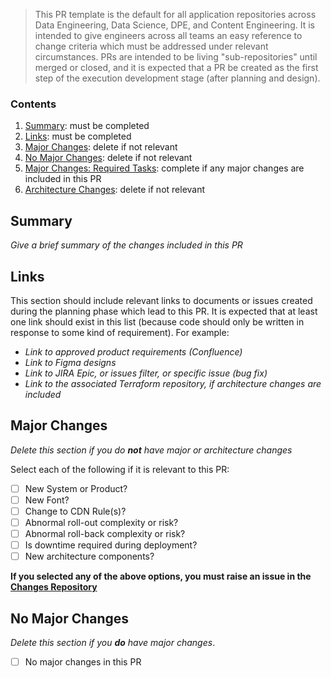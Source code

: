 > This PR template is the default for all application repositories across Data Engineering,
  Data Science, DPE, and Content Engineering. It is intended to give engineers across all teams an
  easy reference to change criteria which must be addressed under relevant circumstances. PRs are
  intended to be living "sub-repositories" until merged or closed, and it is expected that a PR be
  created as the first step of the execution development stage (after planning and design).

### Contents

1. [Summary](#summary): must be completed
2. [Links](#links): must be completed
3. [Major Changes](#major-changes): delete if not relevant
4. [No Major Changes](#no-major-changes): delete if not relevant
5. [Major Changes: Required Tasks](#major-changes-required-tasks): complete if any major changes are included in this PR
6. [Architecture Changes](#architecture-changes): delete if not relevant

## Summary

*Give a brief summary of the changes included in this PR*

## Links

This section should include relevant links to documents or issues created during the planning phase which lead to this PR. It is expected that at least one link should exist in this list (because code should only be written in response to some kind of requirement). For example:

- _Link to approved product requirements (Confluence)_
- _Link to Figma designs_
- _Link to JIRA Epic, or issues filter, or specific issue (bug fix)_
- _Link to the associated Terraform repository, if architecture changes are included_

## Major Changes

_Delete this section if you do **not** have major or architecture changes_

Select each of the following if it is relevant to this PR:

- [ ] New System or Product?
- [ ] New Font?
- [ ] Change to CDN Rule(s)?
- [ ] Abnormal roll-out complexity or risk?
- [ ] Abnormal roll-back complexity or risk?
- [ ] Is downtime required during deployment?
- [ ] New architecture components?

**If you selected any of the above options, you must raise an issue in the
[Changes Repository](https://github.com/SPHTech-Meta/changes/issues/new/choose)**

## No Major Changes

_Delete this section if you **do** have major changes_.

- [ ] No major changes in this PR
